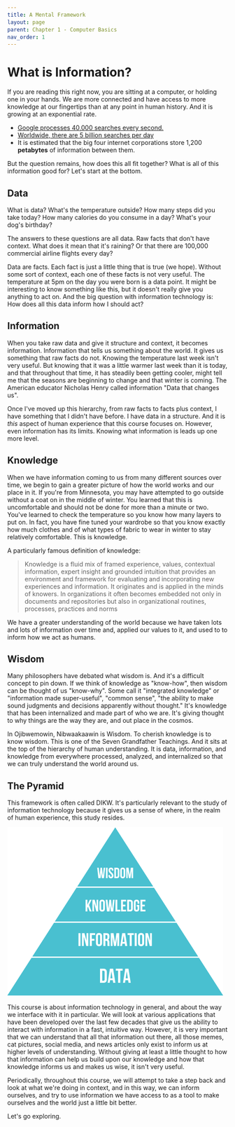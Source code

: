 ```yaml
---
title: A Mental Framework
layout: page
parent: Chapter 1 - Computer Basics
nav_order: 1
---
```


What is Information?
====================

If you are reading this right now, you are sitting at a computer, or holding one in your hands. We are more connected and have access to more knowledge at our fingertips than at any point in human history. And it is growing at an exponential rate.

* [Google processes 40,000 searches every second.](https://www.internetlivestats.com/google-search-statistics/)
* [Worldwide, there are 5 billion searches per day](http://www.smartinsights.com/search-engine-marketing/search-engine-statistics/)
* It is estimated that the big four internet corporations store 1,200 **petabytes** of information between them.

But the question remains, how does this all fit together? What is all of this information good for? Let's start at the bottom.

## Data

What is data? What's the temperature outside? How many steps did you take today? How many calories do you consume in a day? What's your dog's birthday?

The answers to these questions are all data. Raw facts that don't have context. What does it mean that it's raining? Or that there are 100,000 commercial airline flights every day?

Data are facts. Each fact is just a little thing that is true (we hope). Without some sort of context, each one of these facts is not very useful. The temperature at 5pm on the day you were born is a data point. It might be interesting to know something like this, but it doesn't really give you anything to act on. And the big question with information technology is: How does all this data inform how I should act?

## Information

When you take raw data and give it structure and context, it becomes information. Information that tells us something about the world. It gives us something that raw facts do not. Knowing the temperature last week isn't very useful. But knowing that it was a little warmer last week than it is today, and that throughout that time, it has steadily been getting cooler, might tell me that the seasons are beginning to change and that winter is coming. The American educator Nicholas Henry called information "Data that changes us".

Once I've moved up this hierarchy, from raw facts to facts plus context, I have something that I didn't have before. I have data in a structure. And it is *this* aspect of human experience that this course focuses on. However, even information has its limits. Knowing what information is leads up one more level.

## Knowledge

When we have information coming to us from many different sources over time, we begin to gain a greater picture of how the world works and our place in it. If you're from Minnesota, you may have attempted to go outside without a coat on in the middle of winter. You learned that this is uncomfortable and should not be done for more than a minute or two. You've learned to check the temperature so you know how many layers to put on. In fact, you have fine tuned your wardrobe so that you know exactly how much clothes and of what types of fabric to wear in winter to stay relatively comfortable. This is knowledge.

A particularly famous definition of knowledge:

> Knowledge is a fluid mix of framed experience, values, contextual information, expert insight and grounded intuition that provides an environment and framework for evaluating and incorporating new experiences and information. It originates and is applied in the minds of knowers. In organizations it often becomes embedded not only in documents and repositories but also in organizational routines, processes, practices and norms

We have a greater understanding of the world because we have taken lots and lots of information over time and, applied our values to it, and used to to inform how we act as humans.

## Wisdom

Many philosophers have debated what wisdom is. And it's a difficult concept to pin down. If we think of knowledge as "know-how", then wisdom can be thought of us "know-why". Some call it "integrated knowledge" or "information made super-useful", "common sense", "the ability to make sound judgments and decisions apparently without thought." It's knowledge that has been internalized and made part of who we are. It's giving thought to why things are the way they are, and out place in the cosmos.

In Ojibwemowin, Nibwaakaawin is Wisdom. To cherish knowledge is to know wisdom. This is one of the Seven Grandfather Teachings. And it sits at the top of the hierarchy of human understanding. It is data, information, and knowledge from everywhere processed, analyzed, and internalized so that we can truly understand the world around us.

## The Pyramid

This framework is often called DIKW. It's particularly relevant to the study of information technology because it gives us a sense of where, in the realm of human experience, this study resides.

![DIKW Pyramid](images/dikw.png)

This course is about information technology in general, and about the way we interface with it in particular. We will look at various applications that have been developed over the last few decades that give us the ability to interact with information in a fast, intuitive way. However, it is very important that we can understand that all that information out there, all those memes, cat pictures, social media, and news articles only exist to inform us at higher levels of understanding. Without giving at least a little thought to how that information can help us build upon our knowledge and how that knowledge informs us and makes us wise, it isn't very useful.

Periodically, throughout this course, we will attempt to take a step back and look at what we're doing in context, and in this way, we can inform ourselves, and try to use information we have access to as a tool to make ourselves and the world just a little bit better.

Let's go exploring.

